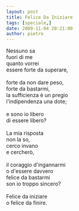 ```yaml
---
layout: post
title: Felice Da Iniziare
tags: [speciale,]
date: 2009-11-04 20:21:00
author: pietro
---
```

Nessuno sa<br/>fuori di me<br/>quanto vorrei<br/>essere forte da superare,<br/><br/>forte da non dare peso,<br/>forte da bastarmi,<br/>la sufficienza è un pregio<br/>l'indipendenza una dote;<br/><br/>e sono io libero<br/>di essere libero?<br/><br/>La mia risposta<br/>non la so,<br/>cerco invano<br/>e cercherò,<br/><br/>il coraggio d'ingannarmi<br/>o d'essere davvero<br/>felice da bastarmi<br/>son io troppo sincero?<br/><br/>Felice da iniziare<br/>o felice da finire.
